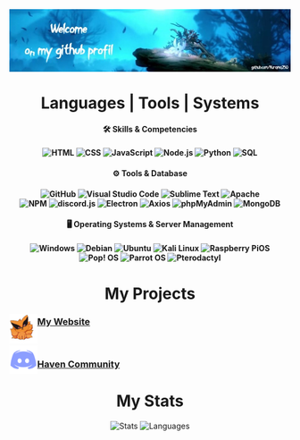 <img align="center" width="1000" src="https://github.com/Kurama250/Kurama250/blob/main/img/ori.jpg">
<h1 align="center">Languages | Tools | Systems</h1>

<h4 align="center">🛠️ Skills & Competencies</h4>
<h4 align="center">
    <img src="https://img.shields.io/badge/HTML-E34F26?style=flat-square&logo=html5&logoColor=white" alt="HTML">
    <img src="https://img.shields.io/badge/CSS-1572B6?style=flat-square&logo=css3&logoColor=white" alt="CSS">
    <img src="https://img.shields.io/badge/JavaScript-F7DF1E?style=flat-square&logo=javascript&logoColor=black" alt="JavaScript">
    <img src="https://img.shields.io/badge/Node.js-339933?style=flat-square&logo=nodedotjs&logoColor=white" alt="Node.js">
    <img src="https://img.shields.io/badge/Python-3776AB?style=flat-square&logo=python&logoColor=white" alt="Python">
    <img src="https://img.shields.io/badge/SQL-4479A1?style=flat-square&logo=sqlite&logoColor=white" alt="SQL">
  
</h4>

<h4 align="center">⚙️ Tools & Database</h4>
<h4 align="center">
    <img src="https://img.shields.io/badge/GitHub-181717?style=flat-square&logo=github&logoColor=white" alt="GitHub">
    <img src="https://img.shields.io/badge/Visual%20Studio%20Code-007ACC?style=flat-square&logo=visual-studio-code&logoColor=white" alt="Visual Studio Code">
    <img src="https://img.shields.io/badge/Sublime%20Text-FF9800?style=flat-square&logo=sublime-text&logoColor=white" alt="Sublime Text"> 
    <img src="https://img.shields.io/badge/Apache-D22128?style=flat-square&logo=apache&logoColor=white" alt="Apache"><br>
    <img src="https://img.shields.io/badge/npm-CB3837?style=flat-square&logo=npm&logoColor=white" alt="NPM">
    <img src="https://img.shields.io/badge/discord.js-738ADB?style=flat-square&logo=discord&logoColor=white" alt="discord.js">
    <img src="https://img.shields.io/badge/Electron-47848F?style=flat-square&logo=electron&logoColor=white" alt="Electron">
    <img src="https://img.shields.io/badge/Axios-5A29E4?style=flat-square&logo=axios&logoColor=white" alt="Axios">
    <img src="https://img.shields.io/badge/phpMyAdmin-6C78AF?style=flat-square&logo=phpmyadmin&logoColor=white" alt="phpMyAdmin">
    <img src="https://img.shields.io/badge/MongoDB-47A248?style=flat-square&logo=mongodb&logoColor=white" alt="MongoDB">

</h4>

<h4 align="center">🖥️ Operating Systems & Server Management</h4>
<h4 align="center">
    <img src="https://img.shields.io/badge/Windows-0078D6?style=flat-square&logo=windows&logoColor=white" alt="Windows">
    <img src="https://img.shields.io/badge/Debian-A81D33?style=flat-square&logo=debian&logoColor=white" alt="Debian">
    <img src="https://img.shields.io/badge/Ubuntu-E95420?style=flat-square&logo=ubuntu&logoColor=white" alt="Ubuntu">
    <img src="https://img.shields.io/badge/Kali%20Linux-557C94?style=flat-square&logo=kalilinux&logoColor=white" alt="Kali Linux">
    <img src="https://img.shields.io/badge/Raspberry%20PiOS-C51A4A?style=flat-square&logo=raspberrypi&logoColor=white" alt="Raspberry PiOS"><br>
    <img src="https://img.shields.io/badge/Pop!_OS-48B9C7?style=flat-square&logo=popos&logoColor=white" alt="Pop! OS">
    <img src="https://img.shields.io/badge/Parrot%20OS-50C878?style=flat-square&logo=linux&logoColor=white" alt="Parrot OS">
    <img src="https://img.shields.io/badge/Pterodactyl-8F7B71?style=flat-square&logo=pterodactyl&logoColor=white" alt="Pterodactyl">
</h4>

<h1 align="center">My Projects</h1>
  <img width="50" align="left" src="https://github.com/Kurama250/Kurama250/blob/main/img/kurama.jpg">
    <h3><a href="https://altadev.fr">My Website</a></h3><br>
  <img width="50" align="left" src="https://github.com/Kurama250/Kurama250/blob/main/img/discord.png">
    <h3><a href="https://discord.gg/haven-community-719636606105026641">Haven Community</a></h3>

<h1 align="center">My Stats</h1>
<p align="center">
    <img height="180em" src="https://github-readme-stats.vercel.app/api?username=skykiller099&theme=radical" alt="Stats">
    <img height="180em" src="https://github-readme-stats-eight-theta.vercel.app/api/top-langs/?username=skykiller099&layout=compact&langs_count=8&theme=radical" alt="Languages">
</p>
